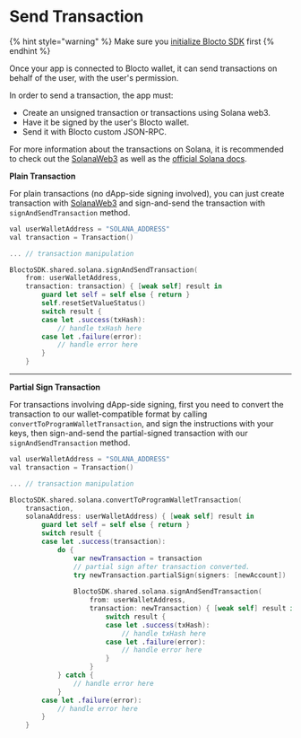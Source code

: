 # Send Transaction

{% hint style="warning" %}
Make sure you [initialize Blocto SDK](getting-started.md) first
{% endhint %}

Once your app is connected to Blocto wallet, it can send transactions on behalf of the user, with the user's permission.

In order to send a transaction, the app must:

* Create an unsigned transaction or transactions using Solana web3.
* Have it be signed by the user's Blocto wallet.
* Send it with Blocto custom JSON-RPC.

For more information about the transactions on Solana, it is recommended to check out the [SolanaWeb3](https://github.com/blocto/solana-web3.swift) as well as the [official Solana docs](https://docs.solana.com/developing/programming-model/transactions).

**Plain Transaction**

For plain transactions (no dApp-side signing involved), you can just create transaction with [SolanaWeb3](https://github.com/blocto/solana-web3.swift) and sign-and-send the transaction with `signAndSendTransaction` method.

```swift
val userWalletAddress = "SOLANA_ADDRESS"
val transaction = Transaction()

... // transaction manipulation

BloctoSDK.shared.solana.signAndSendTransaction(
    from: userWalletAddress,
    transaction: transaction) { [weak self] result in
        guard let self = self else { return }
        self.resetSetValueStatus()
        switch result {
        case let .success(txHash):
            // handle txHash here
        case let .failure(error):
            // handle error here
        }
    }
```

****

**Partial Sign Transaction**

For transactions involving dApp-side signing, first you need to convert the transaction to our wallet-compatible format by calling `convertToProgramWalletTransaction`, and sign the instructions with your keys, then sign-and-send the partial-signed transaction with our `signAndSendTransaction` method.

```swift
val userWalletAddress = "SOLANA_ADDRESS"
val transaction = Transaction()

... // transaction manipulation

BloctoSDK.shared.solana.convertToProgramWalletTransaction(
    transaction,
    solanaAddress: userWalletAddress) { [weak self] result in
        guard let self = self else { return }
        switch result {
        case let .success(transaction):
            do {
                var newTransaction = transaction
                // partial sign after transaction converted.
                try newTransaction.partialSign(signers: [newAccount])
                
                BloctoSDK.shared.solana.signAndSendTransaction(
                    from: userWalletAddress,
                    transaction: newTransaction) { [weak self] result in
                        switch result {
                        case let .success(txHash):
                            // handle txHash here
                        case let .failure(error):
                            // handle error here
                        }
                    }
            } catch {
                // handle error here
            }
        case let .failure(error):
            // handle error here
        }
    }
```
